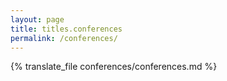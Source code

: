 ```yaml
---
layout: page
title: titles.conferences
permalink: /conferences/
---
```


{% translate_file conferences/conferences.md %}
